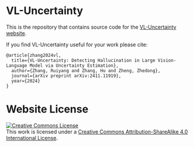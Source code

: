 # VL-Uncertainty

This is the repository that contains source code for the [VL-Uncertainty website](https://vl-uncertainty.github.io/).

If you find VL-Uncertainty useful for your work please cite:
```
@article{zhang2024vl,
  title={VL-Uncertainty: Detecting Hallucination in Large Vision-Language Model via Uncertainty Estimation},
  author={Zhang, Ruiyang and Zhang, Hu and Zheng, Zhedong},
  journal={arXiv preprint arXiv:2411.11919},
  year={2024}
}
```

# Website License
<a rel="license" href="http://creativecommons.org/licenses/by-sa/4.0/"><img alt="Creative Commons License" style="border-width:0" src="https://i.creativecommons.org/l/by-sa/4.0/88x31.png" /></a><br />This work is licensed under a <a rel="license" href="http://creativecommons.org/licenses/by-sa/4.0/">Creative Commons Attribution-ShareAlike 4.0 International License</a>.
